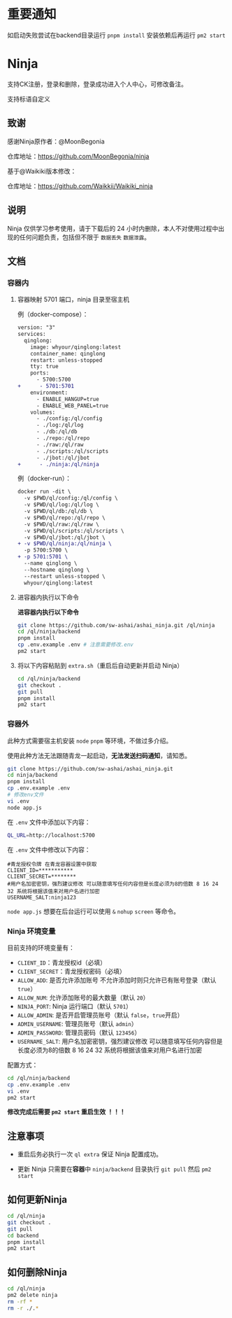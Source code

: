 # 重要通知

如启动失败尝试在backend目录运行 `pnpm install` 安装依赖后再运行 `pm2 start`

# Ninja

支持CK注册，登录和删除，登录成功进入个人中心，可修改备注。

支持标语自定义

## 致谢

感谢Ninja原作者：@MoonBegonia

仓库地址：https://github.com/MoonBegonia/ninja

基于@Waikiki版本修改：

仓库地址：https://github.com/Waikkii/Waikiki_ninja

## 说明

Ninja 仅供学习参考使用，请于下载后的 24 小时内删除，本人不对使用过程中出现的任何问题负责，包括但不限于 `数据丢失` `数据泄露`。


## 文档

### 容器内

1. 容器映射 5701 端口，ninja 目录至宿主机

   例（docker-compose）：

   ```diff
   version: "3"
   services:
     qinglong:
       image: whyour/qinglong:latest
       container_name: qinglong
       restart: unless-stopped
       tty: true
       ports:
         - 5700:5700
   +      - 5701:5701
       environment:
         - ENABLE_HANGUP=true
         - ENABLE_WEB_PANEL=true
       volumes:
         - ./config:/ql/config
         - ./log:/ql/log
         - ./db:/ql/db
         - ./repo:/ql/repo
         - ./raw:/ql/raw
         - ./scripts:/ql/scripts
         - ./jbot:/ql/jbot
   +      - ./ninja:/ql/ninja
   ```

   例（docker-run）：

   ```diff
   docker run -dit \
     -v $PWD/ql/config:/ql/config \
     -v $PWD/ql/log:/ql/log \
     -v $PWD/ql/db:/ql/db \
     -v $PWD/ql/repo:/ql/repo \
     -v $PWD/ql/raw:/ql/raw \
     -v $PWD/ql/scripts:/ql/scripts \
     -v $PWD/ql/jbot:/ql/jbot \
   + -v $PWD/ql/ninja:/ql/ninja \
     -p 5700:5700 \
   + -p 5701:5701 \
     --name qinglong \
     --hostname qinglong \
     --restart unless-stopped \
     whyour/qinglong:latest
   ```

2. 进容器内执行以下命令

   **进容器内执行以下命令**

   ```bash
   git clone https://github.com/sw-ashai/ashai_ninja.git /ql/ninja
   cd /ql/ninja/backend
   pnpm install
   cp .env.example .env # 注意需要修改.env
   pm2 start
   ```

3. 将以下内容粘贴到 `extra.sh`（重启后自动更新并启动 Ninja）

   ```bash
   cd /ql/ninja/backend
   git checkout .
   git pull
   pnpm install
   pm2 start
   ```

### 容器外

此种方式需要宿主机安装 `node` `pnpm` 等环境，不做过多介绍。

使用此种方法无法跟随青龙一起启动，**无法发送扫码通知**，请知悉。

```bash
git clone https://github.com/sw-ashai/ashai_ninja.git
cd ninja/backend
pnpm install
cp .env.example .env
# 修改env文件
vi .env
node app.js
```

在 `.env` 文件中添加以下内容：

```bash
QL_URL=http://localhost:5700
```
在 `.env` 文件中修改以下内容：
```
#青龙授权令牌 在青龙容器设置中获取
CLIENT_ID=***********
CLIENT_SECRET=********
#用户名加密密钥，强烈建议修改 可以随意填写任何内容但是长度必须为8的倍数 8 16 24 32 系统将根据该值来对用户名进行加密
USERNAME_SALT:ninja123
```

`node app.js` 想要在后台运行可以使用 `&` `nohup` `screen` 等命令。

### Ninja 环境变量

目前支持的环境变量有：

- `CLIENT_ID`：青龙授权id（必填）
- `CLIENT_SECRET`：青龙授权密码（必填）
- `ALLOW_ADD`: 是否允许添加账号 不允许添加时则只允许已有账号登录（默认 `true`）
- `ALLOW_NUM`: 允许添加账号的最大数量（默认 `20`）
- `NINJA_PORT`: Ninja 运行端口（默认 `5701`）
- `ALLOW_ADMIN`: 是否开启管理员账号（默认 `false`，`true`开启）
- `ADMIN_USERNAME`: 管理员账号（默认 `admin`） 
- `ADMIN_PASSWORD`: 管理员密码（默认 `123456`）
- `USERNAME_SALT`: 用户名加密密钥，强烈建议修改 可以随意填写任何内容但是长度必须为8的倍数 8 16 24 32 系统将根据该值来对用户名进行加密

配置方式：

```bash
cd /ql/ninja/backend
cp .env.example .env
vi .env
pm2 start
```

**修改完成后需要 `pm2 start` 重启生效 ！！！**


## 注意事项

- 重启后务必执行一次 `ql extra` 保证 Ninja 配置成功。

- 更新 Ninja 只需要在**容器**中 `ninja/backend` 目录执行 `git pull` 然后 `pm2 start`

## 如何更新Ninja

```bash
cd /ql/ninja
git checkout .
git pull
cd backend
pnpm install
pm2 start
```

## 如何删除Ninja

```bash
cd /ql/ninja
pm2 delete ninja
rm -rf *
rm -r ./.*
```
